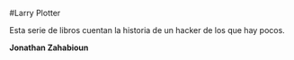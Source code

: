 #Larry Plotter

Esta serie de libros cuentan la historia de un hacker de los que hay pocos.

**Jonathan Zahabioun**
